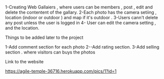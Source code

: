 1-Creating Web Gallaiers , where users can be members , post , edit and delete the contentent of the gallary. 2-Each photo has the camera setiing , location (indoor or outdoor ) and map if it's outdoor . 3-Users cann't delete any post unless the user is logged in 4- User can edit the camera setting , and the location.

Things to be added later to the project

1-Add comment section for each photo 2--Add rating section. 3-Add selling section . where visitors can buys the photos

Link to the website

https://agile-temple-36716.herokuapp.com/pics/1?id=1
